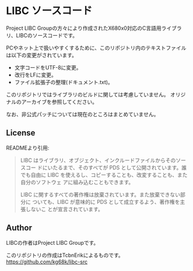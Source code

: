 # LIBC ソースコード

Project LIBC Groupの方々により作成されたX680x0対応のC言語用ライブラリ、LIBCのソースコードです。  

PCやネット上で扱いやすくするために、このリポジトリ内のテキストファイルは以下の変更がされています。
* 文字コードをUTF-8に変更。
* 改行をLFに変更。
* ファイル拡張子の整理(ドキュメント.txt)。

このリポジトリではライブラリのビルドに関しては考慮していません。
オリジナルのアーカイブを参照してください。

なお、非公式パッチについては現在のところはまとめていません。


## License
READMEより引用:

> LIBC はライブラリ、オブジェクト、インクルードファイルからそのソースコー
> ドにいたるまで、そのすべてが PDS として公開されています。誰でも自由に
> LIBC を使えるし、コピーすることも、改変することも、また自分のソフトウェ
> アに組み込むこともできます。
> 
> LIBC に関するすべての著作権は放棄されています。また放棄できない部分に
> ついても、LIBC が意味的に PDS として成立するよう、著作権を主張しないこ
> とが宣言されています。


## Author
LIBCの作者はProject LIBC Groupです。  

このリポジトリの作成はTcbnErikによるものです。  
https://github.com/kg68k/libc-src
